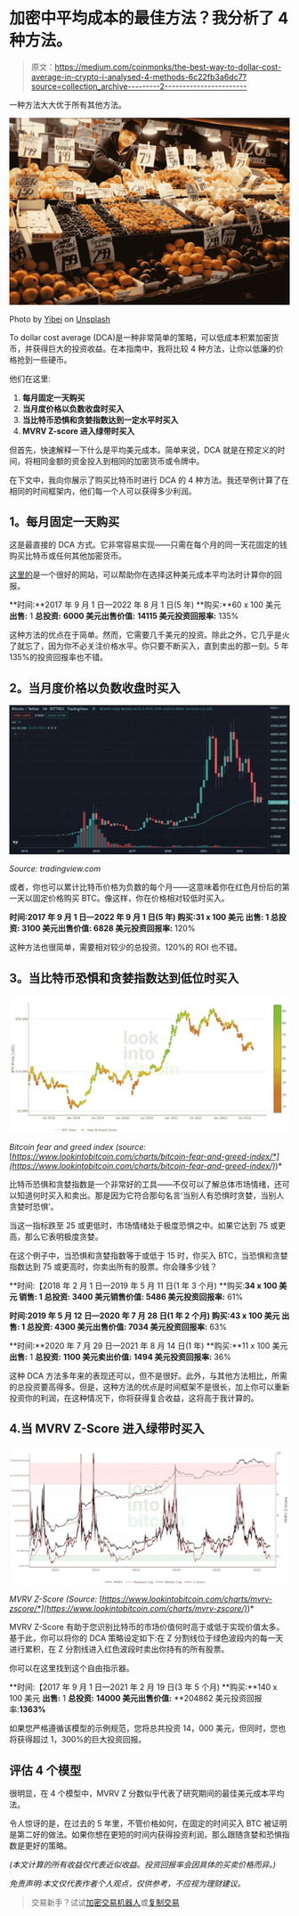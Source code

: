 # 加密中平均成本的最佳方法？我分析了 4 种方法。

> 原文：<https://medium.com/coinmonks/the-best-way-to-dollar-cost-average-in-crypto-i-analysed-4-methods-6c22fb3a6dc7?source=collection_archive---------2----------------------->

一种方法大大优于所有其他方法。

![](img/f4dab03db5cbe1857aa98bd9a67be660.png)

Photo by [Yibei](https://unsplash.com/@yibei?utm_source=medium&utm_medium=referral) on [Unsplash](https://unsplash.com?utm_source=medium&utm_medium=referral)

To dollar cost average (DCA)是一种非常简单的策略，可以低成本积累加密货币，并获得巨大的投资收益。在本指南中，我将比较 4 种方法，让你以低廉的价格抢到一些硬币。

他们在这里:

1.  **每月固定一天购买**
2.  **当月度价格以负数收盘时买入**
3.  **当比特币恐惧和贪婪指数达到一定水平时买入**
4.  **MVRV Z-score 进入绿带时买入**

但首先，快速解释一下什么是平均美元成本。简单来说，DCA 就是在预定义的时间，将相同金额的资金投入到相同的加密货币或令牌中。

在下文中，我向你展示了购买比特币时进行 DCA 的 4 种方法。我还举例计算了在相同的时间框架内，他们每一个人可以获得多少利润。

## **1。每月固定一天购买**

这是最直接的 DCA 方式。它非常容易实现——只需在每个月的同一天花固定的钱购买比特币或任何其他加密货币。

[这里的](https://cryptohead.com/dca-crypto-calculator/?crypto=bitcoin&fiat=USD&qty=10&frequency=weekly&start=2014-01-01&finish=2022-09-03)是一个很好的网站，可以帮助你在选择这种美元成本平均法时计算你的回报。

**时间:**2017 年 9 月 1 日—2022 年 8 月 1 日(5 年)
**购买:**60 x 100 美元
**出售:** 1
**总投资:**
**6000 美元出售价值:**
**14115 美元投资回报率:** 135%

这种方法的优点在于简单。然而，它需要几千美元的投资。除此之外，它几乎是火了就忘了，因为你不必关注价格水平。你只要不断买入，直到卖出的那一刻。5 年 135%的投资回报率也不错。

## **2。当月度价格以负数收盘时买入**

![](img/b9667d2d42485c3214556f2d84cb81e7.png)

*Source: tradingview.com*

或者，你也可以累计比特币价格为负数的每个月——这意味着你在红色月份后的第一天以固定价格购买 BTC。像这样，你在价格相对较低时买入。

**时间:**2017 年 9 月 1 日—2022 年 9 月 1 日(5 年)
**购买:**31 x 100 美元
**出售:** 1
**总投资:**
3100 美元**出售价值:**
6828 美元**投资回报率:** 120%

这种方法也很简单，需要相对较少的总投资。120%的 ROI 也不错。

## **3。当比特币恐惧和贪婪指数达到低位时买入**

![](img/41ba776b0e90f50cb402773f6a7ad3cd.png)

*Bitcoin fear and greed index (source:* [*https://www.lookintobitcoin.com/charts/bitcoin-fear-and-greed-index/*](https://www.lookintobitcoin.com/charts/bitcoin-fear-and-greed-index/)*)*

比特币恐惧和贪婪指数是一个非常好的工具——不仅可以了解总体市场情绪，还可以知道何时买入和卖出。那是因为它符合那句名言‘当别人有恐惧时贪婪，当别人贪婪时恐惧’。

当这一指标跌至 25 或更低时，市场情绪处于极度恐惧之中。如果它达到 75 或更高，那么它表明极度贪婪。

在这个例子中，当恐惧和贪婪指数等于或低于 15 时，你买入 BTC，当恐惧和贪婪指数达到 75 或更高时，你卖出所有的股票。你会赚多少钱？

**时间:【2018 年 2 月 1 日—2019 年 5 月 11 日(1 年 3 个月)
**购买:**34 x 100 美元
**销售:** 1
**总投资:**
**3400 美元销售价值:**
**5486 美元**投资回报率:** 61%

**时间:**2019 年 5 月 12 日—2020 年 7 月 28 日(1 年 2 个月)
**购买:**43 x 100 美元
**出售:** 1
**总投资:**
4300 美元**出售价值:**
7034 美元**投资回报率:** 63%

**时间:**2020 年 7 月 29 日—2021 年 8 月 14 日(1 年)
**购买:**11 x 100 美元
**出售:** 1
**总投资:**
**1100 美元卖出价值:**
**1494 美元投资回报率:** 36%

这种 DCA 方法多年来的表现还可以，但不是很好。此外，与其他方法相比，所需的总投资要高得多。但是，这种方法的优点是时间框架不是很长，加上你可以重新投资你的利润，在这种情况下，你将获得复合收益，这将高于我计算的。

## 4.当 MVRV Z-Score 进入绿带时买入

![](img/eb417668087a9e4fd671fa8a5eb45b41.png)

*MVRV Z-Score (Source:* [*https://www.lookintobitcoin.com/charts/mvrv-zscore/*](https://www.lookintobitcoin.com/charts/mvrv-zscore/)*)*

MVRV Z-Score 有助于您识别比特币的市场价值何时高于或低于实现价值太多。基于此，你可以将你的 DCA 策略设定如下:在 Z 分割线位于绿色波段内的每一天进行累积，在 Z 分割线进入红色波段时卖出你持有的所有股票。

你可以在这里找到这个自由指示器。

**时间:【2017 年 9 月 1 日—2021 年 2 月 19 日(3 年 5 个月)
**购买:**140 x 100 美元
**出售:** 1
**总投资:**
**14000 美元出售价值:**
**204862 美元投资回报率:**1363%**

如果您严格遵循该模型的示例规范，您将总共投资 14，000 美元，但同时，您也将获得超过 1，300%的巨大投资回报。

## 评估 4 个模型

很明显，在 4 个模型中，MVRV Z 分数似乎代表了研究期间的最佳美元成本平均法。

令人惊讶的是，在过去的 5 年里，不管价格如何，在固定的时间买入 BTC 被证明是第二好的做法。如果你想在更短的时间内获得投资利润，那么跟随贪婪和恐惧指数是更好的策略。

*(本文计算的所有收益仅代表近似收益。投资回报率会因具体的买卖价格而异。)*

*免责声明:本文仅代表作者个人观点，仅供参考，不应视为理财建议。*

> 交易新手？试试[加密交易机器人](/coinmonks/crypto-trading-bot-c2ffce8acb2a)或[复制交易](/coinmonks/top-10-crypto-copy-trading-platforms-for-beginners-d0c37c7d698c)